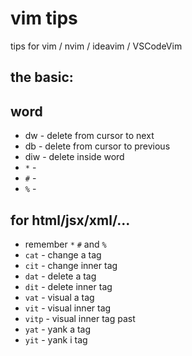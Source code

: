 vim tips
========

tips for vim / nvim / ideavim / VSCodeVim


the basic:
----------


word
----
* dw - delete from cursor to next
* db - delete from cursor to previous
* diw - delete inside word
* `*` -
* `#` -
* `%` -

for html/jsx/xml/...
--------------------
* remember `*` `#` and `%` 
* `cat` - change a tag
* `cit` - change inner tag
* `dat` - delete a tag
* `dit` - delete inner tag
* `vat` - visual a tag
* `vit` - visual inner tag
* `vitp` - visual inner tag past
* `yat` - yank a tag
* `yit` - yank i tag


